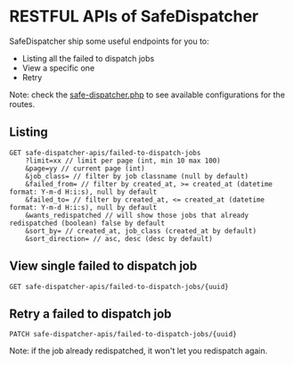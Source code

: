 # RESTFUL APIs of SafeDispatcher

SafeDispatcher ship some useful endpoints for you to:

- Listing all the failed to dispatch jobs
- View a specific one
- Retry

Note: check the [safe-dispatcher.php](../src/Configs/safe-dispatcher.php) to see available configurations for the routes.

## Listing

```
GET safe-dispatcher-apis/failed-to-dispatch-jobs
    ?limit=xx // limit per page (int, min 10 max 100)
    &page=yy // current page (int)
    &job_class= // filter by job classname (null by default)
    &failed_from= // filter by created_at, >= created_at (datetime format: Y-m-d H:i:s), null by default
    &failed_to= // filter by created_at, <= created_at (datetime format: Y-m-d H:i:s), null by default
    &wants_redispatched // will show those jobs that already redispatched (boolean) false by default
    &sort_by= // created_at, job_class (created_at by default)
    &sort_direction= // asc, desc (desc by default)
```

## View single failed to dispatch job

```
GET safe-dispatcher-apis/failed-to-dispatch-jobs/{uuid}
```

## Retry a failed to dispatch job

```
PATCH safe-dispatcher-apis/failed-to-dispatch-jobs/{uuid}
```

Note: if the job already redispatched, it won't let you redispatch again.

